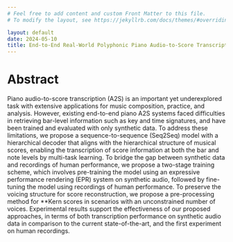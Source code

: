 ```yaml
---
# Feel free to add content and custom Front Matter to this file.
# To modify the layout, see https://jekyllrb.com/docs/themes/#overriding-theme-defaults

layout: default
date: 2024-05-10
title: End-to-End Real-World Polyphonic Piano Audio-to-Score Transcription with Hierarchical Decoding
---
```


# Abstract

Piano audio-to-score transcription (A2S) is an important yet underexplored task with extensive applications for music composition, practice, and analysis. However, existing end-to-end piano A2S systems faced difficulties in retrieving bar-level information such as key and time signatures, and have been trained and evaluated with only synthetic data. To address these limitations, we propose a sequence-to-sequence (Seq2Seq) model with a hierarchical decoder that aligns with the hierarchical structure of musical scores, enabling the transcription of score information at both the bar and note levels by multi-task learning. To bridge the gap between synthetic data and recordings of human performance, we propose a two-stage training scheme, which involves pre-training the model using an expressive performance rendering (EPR) system on synthetic audio, followed by fine-tuning the model using recordings of human performance. To preserve the voicing structure for score reconstruction, we propose a pre-processing method for **Kern scores in scenarios with an unconstrained number of voices. Experimental results support the effectiveness of our proposed approaches, in terms of both transcription performance on synthetic audio data in comparison to the current state-of-the-art, and the first experiment on human recordings.
